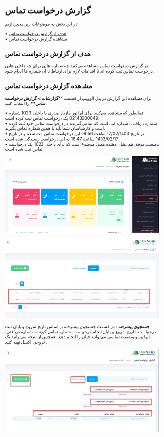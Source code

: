 # گزارش درخواست تماس

در این بخش به موضوعات زیر می‌پردازیم:

• [هدف از گزارش درخواست تماس ](#PurposeOfCallRequestReport) <br>
• [مشاهده گزارش درخواست تماس](#ViewCallRequestReport) <br>

## هدف از گزارش درخواست تماس
در گزارش درخواست تماس مشاهده می‌کنید چه شماره هایی برای چه داخلی هایی درخواست تماس ثبت کرده اند تا اقدامات لازم برای ارتباط با آن شماره ها انجام شود.<br>

## مشاهده گزارش درخواست تماس

برای مشاهده این گزارش در پنل الوویپ از قسمت \*\***گزارشات > گزارش درخواست تماس\*\*** را انتخاب کنید.<br>

• همانطور که مشاهده می‌کنید برای اپراتور مازیار صدری با داخلی 1023 شماره 02143000049 یک درخواست تماس ثبت کرده است.<br>
• شماره دریافتی، شماره ایی است که تماس گیرنده در درخواست تماس خود ثبت  کرده است و کارشناسان شما باید با همین شماره تماس بگیرند.<br>
• در تاریخ 17/02/1403 ساعت 09:56 این درخواست تماس ثبت شده و در تاریخ 1403/02/17 ساعت 16:47 به این درخواست رسیدگی شده است.<br>
• وضعیت موفق هم نشان دهنده همین موضوع است که برای داخلی 1023 یک درخواست تماس ثبت شده است.<br>

![باز کردن بخش گزارش درخواست تماس ](./Image/callreq001.png)

![باز کردن بخش گزارش درخواست تماس ](./Image/callreq002.png)

**جستجوی پیشرفته** :  در قسمت جستجوی پیشرفته  بر اساس تاریخ شروع و پایان ثبت درخواست، تاریخ شروع و پایان انجام درخواست، شماره تماس گیرنده، شماره دریافتی، اپراتور و وضعیت تماسی می‌توانید فیلتر را انجام دهید. همچنین از نتیجه می‌توانید یک خروجی اکسل تهیه کنید.

![باز کردن بخش گزارش درخواست تماس ](./Image/callreq003.png)

